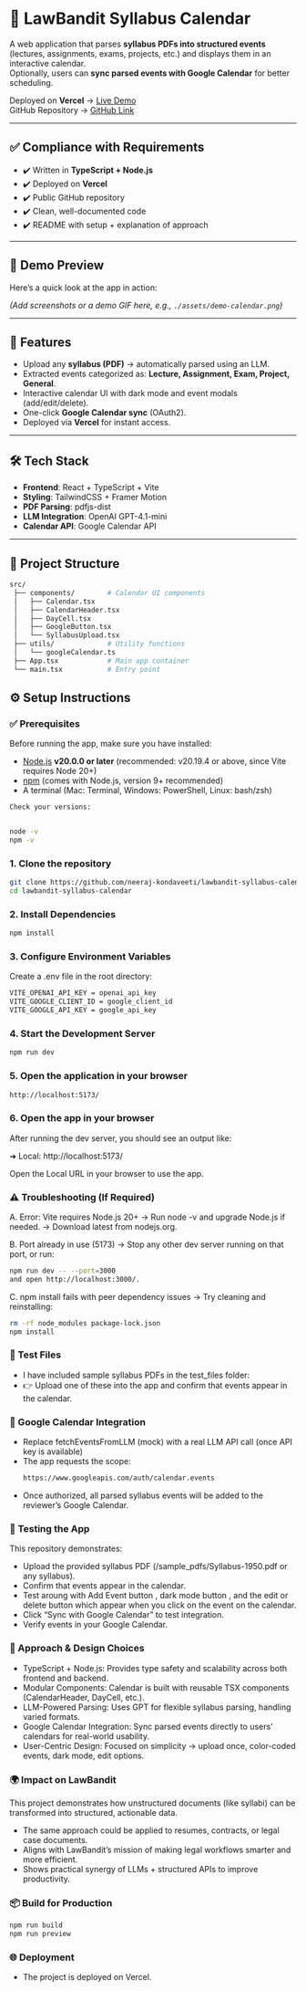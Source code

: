 # 📅 LawBandit Syllabus Calendar  

A web application that parses **syllabus PDFs into structured events** (lectures, assignments, exams, projects, etc.) and displays them in an interactive calendar.  
Optionally, users can **sync parsed events with Google Calendar** for better scheduling.  

Deployed on **Vercel** → [Live Demo](https://lawbandit-syllabus-calendar-eta.vercel.app)  
GitHub Repository → [GitHub Link](https://github.com/neeraj-kondaveeti/lawbandit-syllabus-calendar)  

---

## ✅ Compliance with Requirements
- ✔️ Written in **TypeScript + Node.js**  
- ✔️ Deployed on **Vercel**  
- ✔️ Public GitHub repository  
- ✔️ Clean, well-documented code  
- ✔️ README with setup + explanation of approach  

---

## 🎥 Demo Preview
Here’s a quick look at the app in action:

*(Add screenshots or a demo GIF here, e.g., `./assets/demo-calendar.png`)*  

---

## 🚀 Features  
- Upload any **syllabus (PDF)** → automatically parsed using an LLM.  
- Extracted events categorized as: **Lecture, Assignment, Exam, Project, General**.  
- Interactive calendar UI with dark mode and event modals (add/edit/delete).  
- One-click **Google Calendar sync** (OAuth2).  
- Deployed via **Vercel** for instant access.  

---

## 🛠️ Tech Stack  
- **Frontend**: React + TypeScript + Vite  
- **Styling**: TailwindCSS + Framer Motion  
- **PDF Parsing**: pdfjs-dist  
- **LLM Integration**: OpenAI GPT-4.1-mini  
- **Calendar API**: Google Calendar API  

---

## 📂 Project Structure  

```bash
src/
 ├── components/        # Calendar UI components
 │   ├── Calendar.tsx
 │   ├── CalendarHeader.tsx
 │   ├── DayCell.tsx
 │   ├── GoogleButton.tsx
 │   └── SyllabusUpload.tsx
 ├── utils/             # Utility functions
 │   └── googleCalendar.ts
 ├── App.tsx            # Main app container
 └── main.tsx           # Entry point
```

## ⚙️ Setup Instructions 

### ✅ Prerequisites  
Before running the app, make sure you have installed:  
- [Node.js](https://nodejs.org/) **v20.0.0 or later** (recommended: v20.19.4 or above, since Vite requires Node 20+)  
- [npm](https://www.npmjs.com/) (comes with Node.js, version 9+ recommended)  
- A terminal (Mac: Terminal, Windows: PowerShell, Linux: bash/zsh)  

```bash
Check your versions:  


node -v
npm -v

```

### 1. Clone the repository  
```bash
git clone https://github.com/neeraj-kondaveeti/lawbandit-syllabus-calendar.git
cd lawbandit-syllabus-calendar
```

### 2. Install Dependencies 
```bash
npm install
```

### 3. Configure Environment Variables
Create a .env file in the root directory:
```bash
VITE_OPENAI_API_KEY = openai_api_key
VITE_GOOGLE_CLIENT_ID = google_client_id
VITE_GOOGLE_API_KEY = google_api_key
```

### 4. Start the Development Server 
```bash
npm run dev
```

### 5. Open the application in your browser 
```bash
http://localhost:5173/
```

### 6. Open the app in your browser
After running the dev server, you should see an output like:

  ➜  Local:   http://localhost:5173/

Open the Local URL in your browser to use the app.


### ⚠️ Troubleshooting (If Required)
A. Error: Vite requires Node.js 20+
→ Run node -v and upgrade Node.js if needed.
→ Download latest from nodejs.org.


B. Port already in use (5173)
→ Stop any other dev server running on that port, or run:
```bash
npm run dev -- --port=3000
and open http://localhost:3000/.
```

C. npm install fails with peer dependency issues
→ Try cleaning and reinstalling:
```bash
rm -rf node_modules package-lock.json
npm install
```

### 🧪 Test Files
- I have included sample syllabus PDFs in the test_files folder:
- 👉 Upload one of these into the app and confirm that events appear in the calendar.

### 🔑 Google Calendar Integration
- Replace fetchEventsFromLLM (mock) with a real LLM API call (once API key is available)
- The app requests the scope:
  ```bash
  https://www.googleapis.com/auth/calendar.events
  ```
- Once authorized, all parsed syllabus events will be added to the reviewer’s Google Calendar.


### 🧪 Testing the App 
This repository demonstrates:
- Upload the provided syllabus PDF (/sample_pdfs/Syllabus-1950.pdf or any syllabus).
- Confirm that events appear in the calendar.
- Test aroung with Add Event button , dark mode button , and the edit or delete button which appear when you click on the event on the calendar.
- Click “Sync with Google Calendar” to test integration.
- Verify events in your Google Calendar.

### 🧩 Approach & Design Choices
- TypeScript + Node.js: Provides type safety and scalability across both frontend and backend.
- Modular Components: Calendar is built with reusable TSX components (CalendarHeader, DayCell, etc.).
- LLM-Powered Parsing: Uses GPT for flexible syllabus parsing, handling varied formats.
- Google Calendar Integration: Sync parsed events directly to users’ calendars for real-world usability.
- User-Centric Design: Focused on simplicity → upload once, color-coded events, dark mode, edit options.

### 🌍 Impact on LawBandit
This project demonstrates how unstructured documents (like syllabi) can be transformed into structured, actionable data.
- The same approach could be applied to resumes, contracts, or legal case documents.
- Aligns with LawBandit’s mission of making legal workflows smarter and more efficient.
- Shows practical synergy of LLMs + structured APIs to improve productivity.

### 📦 Build for Production
  ```bash
  npm run build
  npm run preview
  ```

### 🌐 Deployment
- The project is deployed on Vercel.






